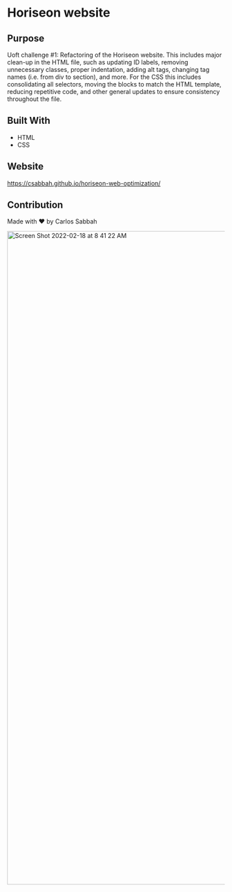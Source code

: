 # Horiseon website

## Purpose
Uoft challenge #1: Refactoring of the Horiseon website. This includes major clean-up in the HTML file, such as updating ID labels, removing unnecessary classes, proper indentation, adding alt tags, changing tag names (i.e. from div to section), and more. For the CSS this includes consolidating all selectors, moving the blocks to match the HTML template, reducing repetitive code, and other general updates to ensure consistency throughout the file.

## Built With
* HTML
* CSS

## Website
https://csabbah.github.io/horiseon-web-optimization/

## Contribution
Made with ❤️ by Carlos Sabbah

<img width="1511" alt="Screen Shot 2022-02-18 at 8 41 22 AM" src="https://user-images.githubusercontent.com/91699101/154706897-9884429f-ceb2-453d-8b3e-b4db711423ca.png">
